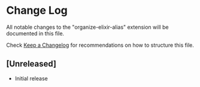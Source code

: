 # Change Log

All notable changes to the "organize-elixir-alias" extension will be documented in this file.

Check [Keep a Changelog](http://keepachangelog.com/) for recommendations on how to structure this file.

## [Unreleased]

- Initial release